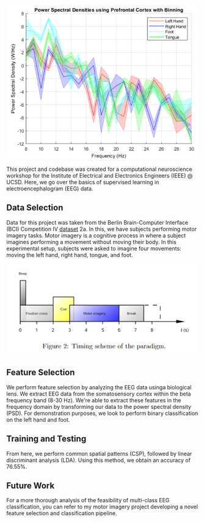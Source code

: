 <p align="center">
<img src="assets/featured.png" alt="Power spectral density" width="600"/>
</p>

This project and codebase was created for a computational neuroscience workshop for the Institute of Electrical and Electronics Engineers (IEEE) @ UCSD. Here, we go over the basics of supervised learning in electroencephalogram (EEG) data. 

## Data Selection 

Data for this project was taken from the Berlin Brain-Computer Interface (BCI) Competition IV [dataset](https://www.bbci.de/competition/iv/#dataset2a) 2a. In this, we have subjects performing motor imagery tasks. Motor imagery is a cognitive process in where a subject imagines performing a movement without moving their body. In this experimental setup, subjects were asked to imagine four movements: moving the left hand, right hand, tongue, and foot. 

<p align="center">
<img src="assets/experimental_setup.png" alt="Timing scheme" width="600"/>
</p>

## Feature Selection

We perform feature selection by analyzing the EEG data usinga biological lens. We extract EEG data from the somatosensory cortex within the beta frequency band (8-30 Hz). We're able to extract these features in the frequency domain by transforming our data to the power spectral density (PSD). For demonstration purposes, we look to perform binary classification on the left hand and foot.  

## Training and Testing 

From here, we perform common spatial patterns (CSP), followed by linear discriminant analysis (LDA). Using this method, we obtain an accuracy of 76.55%.

## Future Work

For a more thorough analysis of the feasibility of multi-class EEG classification, you can refer to my motor imagery project developing a novel feature selection and classification pipeline. 